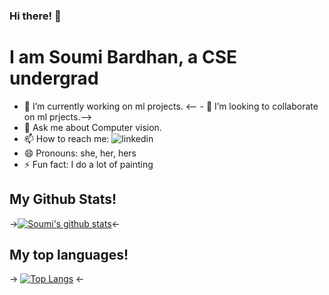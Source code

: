 ### Hi there! 👋

# I am Soumi Bardhan, a CSE undergrad 

- 🔭 I’m currently working on ml projects.
<-- - 👯 I’m looking to collaborate on ml prjects.-->
- 💬 Ask me about Computer vision.
- 📫 How to reach me: ![linkedin](https://www.linkedin.com/in/soumi-bardhan-8539b3191/)
- 😄 Pronouns: she, her, hers
- ⚡ Fun fact: I do a lot of painting

## My Github Stats!

->[![Soumi's github stats](https://github-readme-stats.vercel.app/api?username=Soumi7&show_icons=true)](https://github.com/Soumi7/github-readme-stats)<-


## My top languages!

-> [![Top Langs](https://github-readme-stats.vercel.app/api/top-langs/?username=Soumi7)](https://github.com/Soumi7/github-readme-stats) <-



